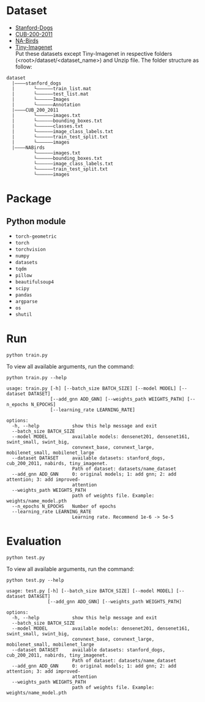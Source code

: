 # Dataset
* [Stanford-Dogs](http://vision.stanford.edu/aditya86/ImageNetDogs/)
* [CUB-200-2011](http://www.vision.caltech.edu/visipedia/CUB-200-2011.html)
* [NA-Birds](https://dl.allaboutbirds.org/nabirds)
* [Tiny-Imagenet](https://www.kaggle.com/c/tiny-imagenet) <br/>
Put these datasets except Tiny-Imagenet in respective folders (\<root\>/dataset/<dataset_name>) and Unzip file. The folder structure as follow:
```
dataset
  |————stanford_dogs
  |       └——————train_list.mat
  |       └——————test_list.mat
  |       └——————Images
  |       └——————Annotation
  |————CUB_200_2011
  |       └——————images.txt
  |       └——————bounding_boxes.txt
  |       └——————classes.txt
  |       └——————image_class_labels.txt
  |       └——————train_test_split.txt
  |       └——————images
  |————NABirds
          └——————images.txt
          └——————bounding_boxes.txt
          └——————image_class_labels.txt
          └——————train_test_split.txt
          └——————images
```

# Package
## Python module
* `torch-geometric`
* `torch`
* `torchvision`
* `numpy`
* `datasets`
* `tqdm`
* `pillow`
* `beautifulsoup4`
* `scipy`
* `pandas`
* `argparse`
* `os`
* `shutil`

# Run
```
python train.py
```
To view all available arguments, run the command:
```
python train.py --help
```
```
usage: train.py [-h] [--batch_size BATCH_SIZE] [--model MODEL] [--dataset DATASET]
                [--add_gnn ADD_GNN] [--weights_path WEIGHTS_PATH] [--n_epochs N_EPOCHS]
                [--learning_rate LEARNING_RATE]

options:
  -h, --help            show this help message and exit
  --batch_size BATCH_SIZE
  --model MODEL         available models: densenet201, densenet161, swint_small, swint_big,
                        convnext_base, convnext_large, mobilenet_small, mobilenet_large
  --dataset DATASET     available datasets: stanford_dogs, cub_200_2011, nabirds, tiny_imagenet.
                        Path of dataset: datasets/name_dataset
  --add_gnn ADD_GNN     0: original models; 1: add gnn; 2: add attention; 3: add improved-
                        attention
  --weights_path WEIGHTS_PATH
                        path of weights file. Example: weights/name_model.pth
  --n_epochs N_EPOCHS   Number of epochs
  --learning_rate LEARNING_RATE
                        Learning rate. Recommend 1e-6 -> 5e-5
```

# Evaluation
```
python test.py
```
To view all available arguments, run the command:
```
python test.py --help
```
```
usage: test.py [-h] [--batch_size BATCH_SIZE] [--model MODEL] [--dataset DATASET]
               [--add_gnn ADD_GNN] [--weights_path WEIGHTS_PATH]

options:
  -h, --help            show this help message and exit
  --batch_size BATCH_SIZE
  --model MODEL         available models: densenet201, densenet161, swint_small, swint_big,
                        convnext_base, convnext_large, mobilenet_small, mobilenet_large
  --dataset DATASET     available datasets: stanford_dogs, cub_200_2011, nabirds, tiny_imagenet.
                        Path of dataset: datasets/name_dataset
  --add_gnn ADD_GNN     0: original models; 1: add gnn; 2: add attention; 3: add improved-
                        attention
  --weights_path WEIGHTS_PATH
                        path of weights file. Example: weights/name_model.pth
```

